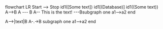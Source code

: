 flowchart LR
Start --> Stop
id1([Some text])
id1[(Database)]
id1((Some text))
A-->B
A --- B
A-- This is the text! ---Bsubgraph one
a1-->a2
end

A-->|text|B
A-.->B
subgraph one
a1-->a2
end
